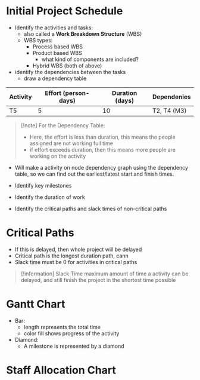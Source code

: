 # Initial Project Schedule
- Identify the activities and tasks: 
	- also called a **Work Breakdown Structure** (WBS)
	- WBS types:
		- Process based WBS
		- Product based WBS
			- what kind of components are included?
		- Hybrid WBS (both of above)
- identify the dependencies between the tasks
	- draw a dependency table

| Activity | Effort (person-days) | Duration (days) | Dependenies |
| -------- | -------------------- | --------------- | ----------- |
| T5       | 5                    | 10              | T2, T4 (M3)            |

>[!note] For the Dependency Table:
>- Here, the effort is less than duration, this means the people assigned are not working full time
>- if effort exceeds duration, then this means more people are working on the activity
- Will make a activity on node dependency graph using the dependency table, so we can find out the earliest/latest start and finish times.

- Identify key milestones
- Identify the duration of work
- Identify the critical paths and slack times of non-critical paths

# Critical Paths
- If this is delayed, then whole project will be delayed
- Critical path is the longest duration path, cann
- Slack time must be 0 for activities in critical paths
>[!information] Slack Time
>maximum amount of time a activity can be delayed, and still finish the project in the shortest time possible

# Gantt Chart
- Bar:
	- length represents the total time
	- color fill shows progress of the activity
- Diamond:
	- A milestone is represented by a diamond
# Staff Allocation Chart
